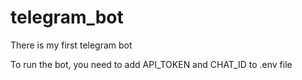 # telegram_bot
There is my first telegram bot

To run the bot, you need to add API_TOKEN and CHAT_ID to .env file
